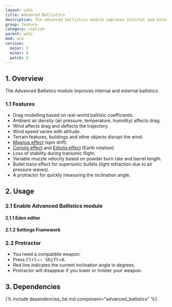 ```yaml
---
layout: wiki
title: Advanced Ballistics
description: The advanced ballistics module improves internal and external ballistics.
group: feature
category: realism
parent: wiki
mod: ace
version:
  major: 3
  minor: 0
  patch: 0
---
```


## 1. Overview
The Advanced Ballistics module improves internal and external ballistics.

### 1.1 Features
- Drag modelling based on real-world ballistic coefficients.
- Ambient air density (air pressure, temperature, humidity) affects drag.
- Wind affects drag and deflects the trajectory.
- Wind speed varies with altitude.
- Terrain features, buildings and other objects disrupt the wind.
- [Magnus effect](https://en.wikipedia.org/wiki/Magnus_effect) (spin drift)
- [Coriolis effect](https://en.wikipedia.org/wiki/Coriolis_effect) and [Eötvös effect](https://en.wikipedia.org/wiki/Eotvos_effect) (Earth rotation)
- Loss of stability during transonic flight.
- Variable muzzle velocity based on powder burn rate and barrel length.
- Bullet trace effect for supersonic bullets (light refraction due to air pressure waves).
- A protractor for quickly measuring the inclination angle.

## 2. Usage

### 2.1 Enable Advanced Ballistics module

#### 2.1.1 Eden editor

#### 2.1.2 Settings Framework

### 2.2 Protractor
- You need a compatible weapon.
- Press <kbd>Ctrl</kbd>+<kbd>⇧&nbsp;Shift</kbd>+<kbd>K</kbd>.
- Red line indicates the current inclination angle in degrees.
- Protractor will disappear if you lower or holster your weapon.

## 3. Dependencies

{% include dependencies_list.md component="advanced_ballistics" %}
